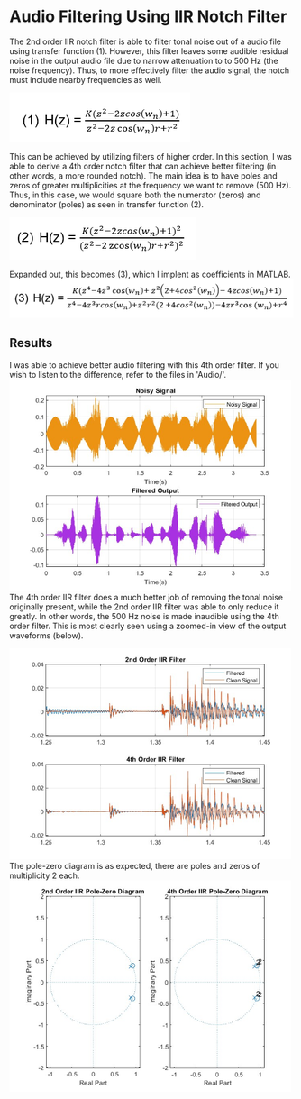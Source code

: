 <h1>Audio Filtering Using IIR Notch Filter</h1>
The 2nd order IIR notch filter is able to filter tonal noise out of a audio file using transfer function (1). However, this filter leaves some audible residual noise in the output audio file due to narrow attenuation to to 500 Hz (the noise frequency). Thus, to more effectively filter the audio signal, the notch must include nearby frequencies as well. <br/>

<img src='Figures/2nd.png' ><br/>

This can be achieved by utilizing filters of higher order. In this section, I was able to derive a 4th order notch filter that can achieve better filtering (in other words, a more rounded notch). The main idea is to have poles and zeros of greater multiplicities at the frequency we want to remove (500 Hz). Thus, in this case, we would square both the numerator (zeros) and denominator (poles) as seen in transfer function (2). <br/>

<img src='Figures/4th.png' ><br/>

Expanded out, this becomes (3), which I implent as coefficients in MATLAB.<br/>
<img src='Figures/4th_2.png' ><br/>

<h2>Results</h2>
<div>
    I was able to achieve better audio filtering with this 4th order filter. If you wish to listen to the difference, refer to the files in 'Audio/'.
</div>
<img src='Figures/Output.jpg' width='500px'>
<div>
    The 4th order IIR filter does a much better job of removing the tonal noise originally present, while the 2nd order IIR filter was able to only reduce it greatly. In other words, the 500 Hz noise is made inaudible using the 4th order filter. This is most clearly seen using a zoomed-in view of the output waveforms (below). 

<img src='Figures/IIR.jpg' width='500px'><br/>
The pole-zero diagram is as expected, there are poles and zeros of multiplicity 2 each.
<img src='Figures/PoleZero.jpg' width='500px'>
